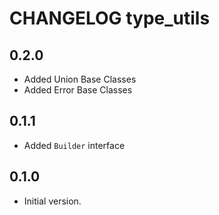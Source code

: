 
# CHANGELOG type_utils

## 0.2.0

- Added Union Base Classes
- Added Error Base Classes

## 0.1.1

- Added `Builder` interface

## 0.1.0

- Initial version.
